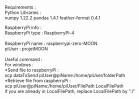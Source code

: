 Requirements :<br/>
Python Libraries :<br/>
numpy 1.22.2
pandas 1.4.1
feather-format 0.4.1

RaspberryPi info :<br/>
RaspberryPi type : RaspberryPi-4<br/>
<br/>
RaspberryPi name : raspberrypi-zero-MOON<br/>
piUser : projetMOON<br/>
<br/>
Useful command :<br/>
For windows :<br/>
*Send file to raspberryPi :<br/>
scp dataToSend piUser@piName:/home/piUser/folderPath<br/>
*Retrieve file from raspberryPi :<br/>
scp piUser@piName:/home/piUser/FilePath LocalFilePath<br/>
if you are already in LocalFilePath, replace LocalFilePath by ".\\"<br/>
